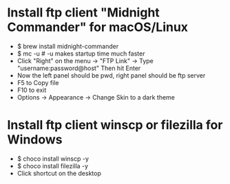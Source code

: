 Install ftp client "Midnight Commander" for macOS/Linux
=====
* $ brew install midnight-commander
* $ mc -u # -u makes startup time much faster
* Click "Right" on the menu -> "FTP Link" -> Type "username:password@host" Then hit Enter
* Now the left panel should be pwd, right panel should be ftp server
* F5 to Copy file
* F10 to exit
* Options -> Appearance -> Change Skin to a dark theme

Install ftp client winscp or filezilla for Windows
=====
* $ choco install winscp -y
* $ choco install filezilla -y
* Click shortcut on the desktop
